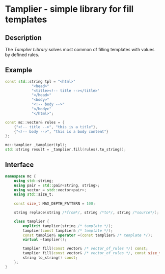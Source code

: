 # Tamplier - simple library for fill templates

## Description

The _Tamplier Library_ solves most common of filling templates with values by
defined rules.

## Example

```C++
const std::string tpl = "<html>"
            "<head>"
            "<title><!-- title --></title>"
            "</head>"
            "<body>"
            "<!-- body -->"
            "</body>"
            "</html>";

const mc::vector& rules = {
    {"<!-- title -->", "this is a title"},
    {"<!-- body -->", "this is a body content"}
};

mc::tamplier _tamplier(tpl);
std::string result = _tamplier.fill(rules).to_string();
```

## Interface

```C++
namespace mc {
    using std::string;
    using pair = std::pair<string, string>;
    using vector = std::vector<pair>;
    using std::size_t;
    
    const size_t MAX_DEPTH_PATTERN = 100;

    string replace(string /*from*/, string /*to*/, string /*source*/);

    class tamplier {
        explicit tamplier(string /* template */);
        tamplier(const tamplier& /* template */);
        const tamplier& operator =(const tamplier& /* template */);
        virtual ~tamplier();

        tamplier fill(const vector& /* vector_of_rules */) const;
        tamplier fill(const vector& /* vector_of_rules */, const size_t& /* nr_iterations */) const;
        string to_string() const;
    };
}
```